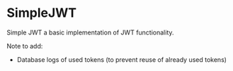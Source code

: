 # SimpleJWT
Simple JWT a basic implementation of JWT functionality.

Note to add:
*  Database logs of used tokens (to prevent reuse of already used tokens)
